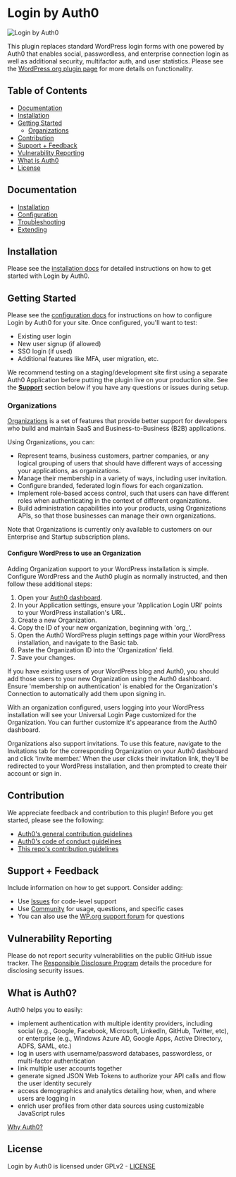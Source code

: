 # Login by Auth0

![Login by Auth0](https://ps.w.org/auth0/assets/banner-772x250.png)

This plugin replaces standard WordPress login forms with one powered by Auth0 that enables social, passwordless, and enterprise connection login as well as additional security, multifactor auth, and user statistics. Please see the [WordPress.org plugin page](https://wordpress.org/plugins/auth0/) for more details on functionality.

## Table of Contents

- [Documentation](#documentation)
- [Installation](#installation)
- [Getting Started](#getting-started)
  - [Organizations](#organizations)
- [Contribution](#contribution)
- [Support + Feedback](#support--feedback)
- [Vulnerability Reporting](#vulnerability-reporting)
- [What is Auth0](#what-is-auth0)
- [License](#license)

## Documentation

- [Installation](https://auth0.com/docs/cms/wordpress/installation)
- [Configuration](https://auth0.com/docs/cms/wordpress/configuration)
- [Troubleshooting](https://auth0.com/docs/cms/wordpress/troubleshoot)
- [Extending](https://auth0.com/docs/cms/wordpress/extending)

## Installation

Please see the [installation docs](https://auth0.com/docs/cms/wordpress/installation) for detailed instructions on how to get started with Login by Auth0.

## Getting Started

Please see the [configuration docs](https://auth0.com/docs/cms/wordpress/configuration) for instructions on how to configure Login by Auth0 for your site. Once configured, you'll want to test:

- Existing user login
- New user signup (if allowed)
- SSO login (if used)
- Additional features like MFA, user migration, etc.

We recommend testing on a staging/development site first using a separate Auth0 Application before putting the plugin live on your production site. See the **[Support](#support--feedback)** section below if you have any questions or issues during setup.

### Organizations

[Organizations](https://auth0.com/docs/organizations) is a set of features that provide better support for developers who build and maintain SaaS and Business-to-Business (B2B) applications.

Using Organizations, you can:

- Represent teams, business customers, partner companies, or any logical grouping of users that should have different ways of accessing your applications, as organizations.
- Manage their membership in a variety of ways, including user invitation.
- Configure branded, federated login flows for each organization.
- Implement role-based access control, such that users can have different roles when authenticating in the context of different organizations.
- Build administration capabilities into your products, using Organizations APIs, so that those businesses can manage their own organizations.

Note that Organizations is currently only available to customers on our Enterprise and Startup subscription plans.

#### Configure WordPress to use an Organization

Adding Organization support to your WordPress installation is simple. Configure WordPress and the Auth0 plugin as normally instructed, and then follow these additional steps:

1. Open your [Auth0 dashboard](https://manage.auth0.com/dashboard).
2. In your Application settings, ensure your 'Application Login URI' points to your WordPress installation's URL.
3. Create a new Organization.
4. Copy the ID of your new organization, beginning with 'org\_'.
5. Open the Auth0 WordPress plugin settings page within your WordPress installation, and navigate to the Basic tab.
6. Paste the Organization ID into the 'Organization' field.
7. Save your changes.

If you have existing users of your WordPress blog and Auth0, you should add those users to your new Organization using the Auth0 dashboard. Ensure 'membership on authentication' is enabled for the Organization's Connection to automatically add them upon signing in.

With an organization configured, users logging into your WordPress installation will see your Universal Login Page customized for the Organization. You can further customize it's appearance from the Auth0 dashboard.

Organizations also support invitations. To use this feature, navigate to the Invitations tab for the corresponding Organization on your Auth0 dashboard and click 'invite member.' When the user clicks their invitation link, they'll be redirected to your WordPress installation, and then prompted to create their account or sign in.

## Contribution

We appreciate feedback and contribution to this plugin! Before you get started, please see the following:

- [Auth0's general contribution guidelines](https://github.com/auth0/open-source-template/blob/master/GENERAL-CONTRIBUTING.md)
- [Auth0's code of conduct guidelines](https://github.com/auth0/open-source-template/blob/master/CODE-OF-CONDUCT.md)
- [This repo's contribution guidelines](CONTRIBUTION.md)

## Support + Feedback

Include information on how to get support. Consider adding:

- Use [Issues](https://github.com/auth0/wp-auth0/issues) for code-level support
- Use [Community](https://community.auth0.com/tags/wordpress) for usage, questions, and specific cases
- You can also use the [WP.org support forum](https://wordpress.org/support/plugin/auth0) for questions

## Vulnerability Reporting

Please do not report security vulnerabilities on the public GitHub issue tracker. The [Responsible Disclosure Program](https://auth0.com/whitehat) details the procedure for disclosing security issues.

## What is Auth0?

Auth0 helps you to easily:

- implement authentication with multiple identity providers, including social (e.g., Google, Facebook, Microsoft, LinkedIn, GitHub, Twitter, etc), or enterprise (e.g., Windows Azure AD, Google Apps, Active Directory, ADFS, SAML, etc.)
- log in users with username/password databases, passwordless, or multi-factor authentication
- link multiple user accounts together
- generate signed JSON Web Tokens to authorize your API calls and flow the user identity securely
- access demographics and analytics detailing how, when, and where users are logging in
- enrich user profiles from other data sources using customizable JavaScript rules

[Why Auth0?](https://auth0.com/why-auth0)

## License

Login by Auth0 is licensed under GPLv2 - [LICENSE](LICENSE)
